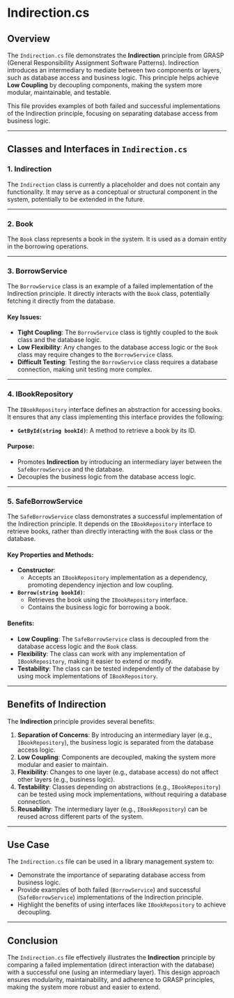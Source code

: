 ﻿# Indirection.cs

## Overview
The `Indirection.cs` file demonstrates the **Indirection** principle from GRASP (General Responsibility Assignment Software Patterns). Indirection introduces an intermediary to mediate between two components or layers, such as database access and business logic. This principle helps achieve **Low Coupling** by decoupling components, making the system more modular, maintainable, and testable.

This file provides examples of both failed and successful implementations of the Indirection principle, focusing on separating database access from business logic.

---

## Classes and Interfaces in `Indirection.cs`

### **1. Indirection**
The `Indirection` class is currently a placeholder and does not contain any functionality. It may serve as a conceptual or structural component in the system, potentially to be extended in the future.

---

### **2. Book**
The `Book` class represents a book in the system. It is used as a domain entity in the borrowing operations.

---

### **3. BorrowService**
The `BorrowService` class is an example of a failed implementation of the Indirection principle. It directly interacts with the `Book` class, potentially fetching it directly from the database.

#### Key Issues:
- **Tight Coupling**: The `BorrowService` class is tightly coupled to the `Book` class and the database logic.
- **Low Flexibility**: Any changes to the database access logic or the `Book` class may require changes to the `BorrowService` class.
- **Difficult Testing**: Testing the `BorrowService` class requires a database connection, making unit testing more complex.

---

### **4. IBookRepository**
The `IBookRepository` interface defines an abstraction for accessing books. It ensures that any class implementing this interface provides the following:
- **`GetById(string bookId)`**: A method to retrieve a book by its ID.

#### Purpose:
- Promotes **Indirection** by introducing an intermediary layer between the `SafeBorrowService` and the database.
- Decouples the business logic from the database access logic.

---

### **5. SafeBorrowService**
The `SafeBorrowService` class demonstrates a successful implementation of the Indirection principle. It depends on the `IBookRepository` interface to retrieve books, rather than directly interacting with the `Book` class or the database.

#### Key Properties and Methods:
- **Constructor**:
  - Accepts an `IBookRepository` implementation as a dependency, promoting dependency injection and low coupling.
- **`Borrow(string bookId)`**:
  - Retrieves the book using the `IBookRepository` interface.
  - Contains the business logic for borrowing a book.

#### Benefits:
- **Low Coupling**: The `SafeBorrowService` class is decoupled from the database access logic and the `Book` class.
- **Flexibility**: The class can work with any implementation of `IBookRepository`, making it easier to extend or modify.
- **Testability**: The class can be tested independently of the database by using mock implementations of `IBookRepository`.

---

## Benefits of Indirection
The **Indirection** principle provides several benefits:
1. **Separation of Concerns**: By introducing an intermediary layer (e.g., `IBookRepository`), the business logic is separated from the database access logic.
2. **Low Coupling**: Components are decoupled, making the system more modular and easier to maintain.
3. **Flexibility**: Changes to one layer (e.g., database access) do not affect other layers (e.g., business logic).
4. **Testability**: Classes depending on abstractions (e.g., `IBookRepository`) can be tested using mock implementations, without requiring a database connection.
5. **Reusability**: The intermediary layer (e.g., `IBookRepository`) can be reused across different parts of the system.

---

## Use Case
The `Indirection.cs` file can be used in a library management system to:
- Demonstrate the importance of separating database access from business logic.
- Provide examples of both failed (`BorrowService`) and successful (`SafeBorrowService`) implementations of the Indirection principle.
- Highlight the benefits of using interfaces like `IBookRepository` to achieve decoupling.

---

## Conclusion
The `Indirection.cs` file effectively illustrates the **Indirection** principle by comparing a failed implementation (direct interaction with the database) with a successful one (using an intermediary layer). This design approach ensures modularity, maintainability, and adherence to GRASP principles, making the system more robust and easier to extend.
